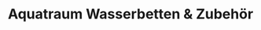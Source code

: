 ---
title: "Aquatraum Wasserbetten & Zubehör"
url: /bad-saeckingen/aquatraum-wasserbetten-und-zubehoer/
shop: Möbel
---